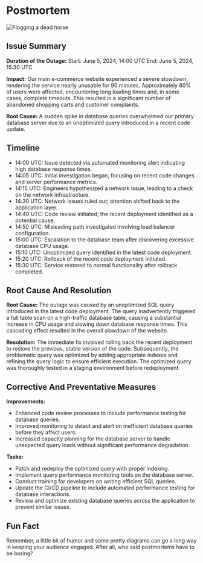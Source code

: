 # Postmortem

![Flogging a dead horse](post-mortem-meetings.jpg)

## Issue Summary

**Duration of the Outage:**
Start: June 5, 2024, 14:00 UTC
End: June 5, 2024, 15:30 UTC

**Impact:**
Our main e-commerce website experienced a severe slowdown, rendering the service nearly unusable for 90 minutes. Approximately 80% of users were affected, encountering long loading times and, in some cases, complete timeouts. This resulted in a significant number of abandoned shopping carts and customer complaints.

**Root Cause:**
A sudden spike in database queries overwhelmed our primary database server due to an unoptimized query introduced in a recent code update.

## Timeline

+ 14:00 UTC: Issue detected via automated monitoring alert indicating high database response times.
+ 14:05 UTC: Initial investigation began, focusing on recent code changes and server performance metrics.
+ 14:15 UTC: Engineers hypothesized a network issue, leading to a check on the network infrastructure.
+ 14:30 UTC: Network issues ruled out; attention shifted back to the application layer.
+ 14:40 UTC: Code review initiated; the recent deployment identified as a potential cause.
+ 14:50 UTC: Misleading path investigated involving load balancer configuration.
+ 15:00 UTC: Escalation to the database team after discovering excessive database CPU usage.
+ 15:10 UTC: Unoptimized query identified in the latest code deployment.
+ 15:20 UTC: Rollback of the recent code deployment initiated.
+ 15:30 UTC: Service restored to normal functionality after rollback completed.

## Root Cause And Resolution

**Root Cause:**
The outage was caused by an unoptimized SQL query introduced in the latest code deployment. The query inadvertently triggered a full table scan on a high-traffic database table, causing a substantial increase in CPU usage and slowing down database response times. This cascading effect resulted in the overall slowdown of the website.

**Resolution:**
The immediate fix involved rolling back the recent deployment to restore the previous, stable version of the code. Subsequently, the problematic query was optimized by adding appropriate indexes and refining the query logic to ensure efficient execution. The optimized query was thoroughly tested in a staging environment before redeployment.

## Corrective And Preventative Measures

**Improvements:**

+ Enhanced code review processes to include performance testing for database queries.
+ Improved monitoring to detect and alert on inefficient database queries before they affect users.
+ Increased capacity planning for the database server to handle unexpected query loads without significant performance degradation.

**Tasks:**

 + Patch and redeploy the optimized query with proper indexing.
 + Implement query performance monitoring tools on the database server.
 + Conduct training for developers on writing efficient SQL queries.
 + Update the CI/CD pipeline to include automated performance testing for database interactions.
 + Review and optimize existing database queries across the application to prevent similar issues.

## Fun Fact

Remember, a little bit of humor and some pretty diagrams can go a long way in keeping your audience engaged. After all, who said postmortems have to be boring?